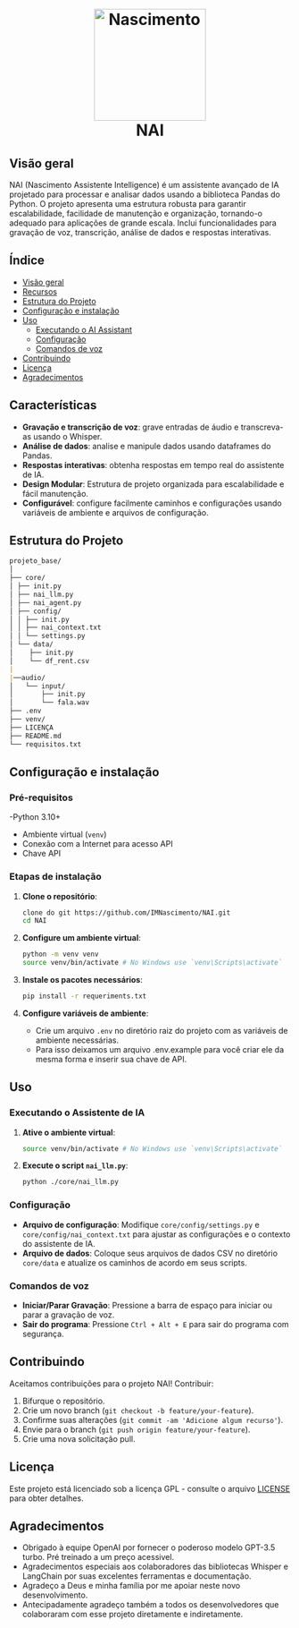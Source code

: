 <h1 align="center">
  <br>
  <a href="#"><img src="https://github.com/IMNascimento/DVR/assets/28989407/84028706-5a9e-4d00-af2c-2935e5604035" alt="Nascimento" width="200"></a>
  <br>
  NAI
  <br>
</h1>

## Visão geral

NAI (Nascimento Assistente Intelligence) é um assistente avançado de IA projetado para processar e analisar dados usando a biblioteca Pandas do Python. O projeto apresenta uma estrutura robusta para garantir escalabilidade, facilidade de manutenção e organização, tornando-o adequado para aplicações de grande escala. Inclui funcionalidades para gravação de voz, transcrição, análise de dados e respostas interativas.

## Índice

- [Visão geral](#visão_geral)
- [Recursos](#features)
- [Estrutura do Projeto](#estrutura_do_projeto)
- [Configuração e instalação](#configuração_e_instalação)
- [Uso](#uso)
   - [Executando o AI Assistant](#running_the_ai_assistant)
   - [Configuração](#configuração)
   - [Comandos de voz](#comandos_de_voz)
- [Contribuindo](#contribuindo)
- [Licença](#licença)
- [Agradecimentos](#agradecimentos)

## Características

- **Gravação e transcrição de voz**: grave entradas de áudio e transcreva-as usando o Whisper.
- **Análise de dados**: analise e manipule dados usando dataframes do Pandas.
- **Respostas interativas**: obtenha respostas em tempo real do assistente de IA.
- **Design Modular**: Estrutura de projeto organizada para escalabilidade e fácil manutenção.
- **Configurável**: configure facilmente caminhos e configurações usando variáveis de ambiente e arquivos de configuração.

## Estrutura do Projeto

```md
projeto_base/
│
├── core/
│ ├── init.py
│ ├── nai_llm.py
│ ├── nai_agent.py
│ ├── config/
│ │ ├── init.py
│ │ ├── nai_context.txt
│ │ └── settings.py
│ └── data/
│    ├── init.py
│    └── df_rent.csv
| 
|──audio/
│   └── input/
│       ├── init.py
│       └── fala.wav
├── .env
├── venv/
├── LICENÇA
├── README.md
└── requisitos.txt
```

## Configuração e instalação

### Pré-requisitos

-Python 3.10+
- Ambiente virtual (`venv`)
- Conexão com a Internet para acesso API
- Chave API

### Etapas de instalação

1. **Clone o repositório**:
     ```sh
     clone do git https://github.com/IMNascimento/NAI.git
     cd NAI
     ```

2. **Configure um ambiente virtual**:
     ```sh
     python -m venv venv
     source venv/bin/activate # No Windows use `venv\Scripts\activate`
     ```

3. **Instale os pacotes necessários**:
     ```sh
     pip install -r requeriments.txt
     ```

4. **Configure variáveis de ambiente**:
     - Crie um arquivo `.env` no diretório raiz do projeto com as variáveis de ambiente necessárias.
     - Para isso deixamos um arquivo .env.example para você criar ele da mesma forma e inserir sua chave de API.

## Uso

### Executando o Assistente de IA

1. **Ative o ambiente virtual**:
     ```sh
     source venv/bin/activate # No Windows use `venv\Scripts\activate`
     ```

2. **Execute o script `nai_llm.py`**:
     ```sh
     python ./core/nai_llm.py
     ```

### Configuração

- **Arquivo de configuração**: Modifique `core/config/settings.py` e `core/config/nai_context.txt` para ajustar as configurações e o contexto do assistente de IA.
- **Arquivo de dados**: Coloque seus arquivos de dados CSV no diretório `core/data` e atualize os caminhos de acordo em seus scripts.

### Comandos de voz

- **Iniciar/Parar Gravação**: Pressione a barra de espaço para iniciar ou parar a gravação de voz.
- **Sair do programa**: Pressione `Ctrl + Alt + E` para sair do programa com segurança.

## Contribuindo

Aceitamos contribuições para o projeto NAI! Contribuir:

1. Bifurque o repositório.
2. Crie um novo branch (`git checkout -b feature/your-feature`).
3. Confirme suas alterações (`git commit -am 'Adicione algum recurso'`).
4. Envie para o branch (`git push origin feature/your-feature`).
5. Crie uma nova solicitação pull.

## Licença

Este projeto está licenciado sob a licença GPL - consulte o arquivo [LICENSE](LICENSE) para obter detalhes.

## Agradecimentos

- Obrigado à equipe OpenAI por fornecer o poderoso modelo GPT-3.5 turbo. Pré treinado a um preço acessivel.
- Agradecimentos especiais aos colaboradores das bibliotecas Whisper e LangChain por suas excelentes ferramentas e documentação.
- Agradeço a Deus e minha família por me apoiar neste novo desenvolvimento.
- Antecipadamente agradeço também a todos os desenvolvedores que colaboraram com esse projeto diretamente e indiretamente.
